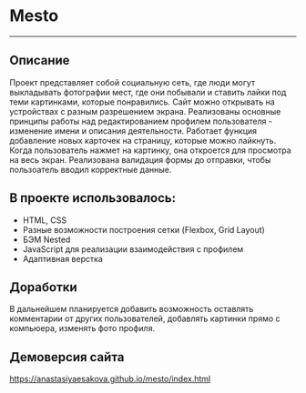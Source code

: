 # Mesto
-----
## Описание
Проект представляет собой социальную сеть, где люди могут выкладывать фотографии мест, где они побывали и ставить лайки под теми картинками, которые понравились. Сайт можно открывать на устройствах с разным разрешением экрана. Реализованы основные принципы работы над редактированием профилем пользователя - изменение имени и описания деятельности. Работает функция добавление новых карточек на страницу, которые можно лайкнуть. Когда пользователь нажмет на картинку, она откроется для просмотра на весь экран. Реализована валидация формы до отправки, чтобы пользоатель вводил корректные данные.

## В проекте использовалось:
* HTML, CSS
* Разные возможности построения сетки (Flexbox, Grid Layout)
* БЭМ Nested
* JavaScript для реализации взаимодействия с профилем
* Адаптивная верстка

## Доработки
В дальнейшем планируется добавить возможность оставлять комментарии от других пользователей, добавлять картинки прямо с компьюера, изменять фото профиля.

## Демоверсия сайта
https://anastasiyaesakova.github.io/mesto/index.html
